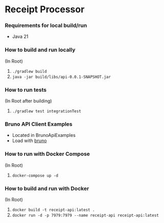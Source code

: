 # Receipt Processor

### Requirements for local build/run

- Java 21

### How to build and run locally

(In Root)

1. `./gradlew build`
1. `java -jar build/libs/api-0.0.1-SNAPSHOT.jar`

### How to run tests

(In Root after building)

1. `./gradlew test integrationTest`

### Bruno API Client Examples

- Located in BrunoApiExamples
- Load with [bruno](https://www.usebruno.com/)

### How to run with Docker Compose

(In Root)

1. `docker-compose up -d`

### How to build and run with Docker

(In Root)

1. `docker build -t receipt-api:latest .`
1. `docker run -d -p 7979:7979 --name receipt-api receipt-api:latest`
